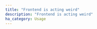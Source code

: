 ```yaml
---
title: "Frontend is acting weird"
description: "Frontend is acting weird"
ha_category: Usage
---
```

